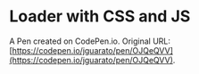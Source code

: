 # Loader with CSS and JS

A Pen created on CodePen.io. Original URL: [https://codepen.io/jguarato/pen/OJQeQVV](https://codepen.io/jguarato/pen/OJQeQVV).

